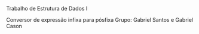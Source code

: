 Trabalho de Estrutura de Dados I

Conversor de expressão infixa para pósfixa
Grupo: Gabriel Santos e Gabriel Cason
